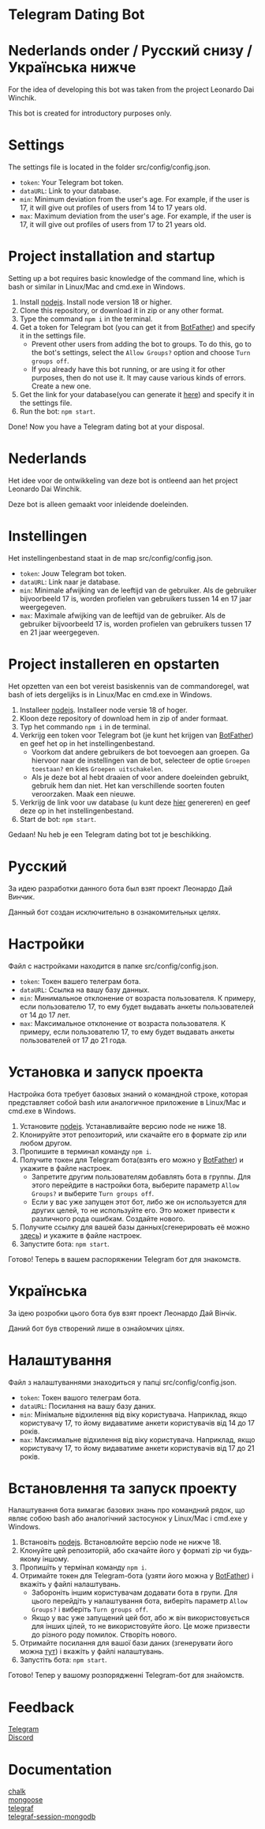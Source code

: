 Telegram Dating Bot
=========
Nederlands onder / Русский снизу / Українська нижче
=========

For the idea of developing this bot was taken from the project Leonardo Dai Winchik.

This bot is created for introductory purposes only.


Settings
=========
The settings file is located in the folder src/config/config.json.

* `token`: Your Telegram bot token.
* `dataURL`: Link to your database.
* `min`: Minimum deviation from the user's age. For example, if the user is 17, it will give out profiles of users from 14 to 17 years old.
* `max`: Maximum deviation from the user's age. For example, if the user is 17, it will give out profiles of users from 17 to 21 years old.


Project installation and startup
=========
Setting up a bot requires basic knowledge of the command line, which is bash or similar in Linux/Mac and cmd.exe in Windows.

1. Install [nodejs](https://nodejs.org). Install node version 18 or higher.
2. Clone this repository, or download it in zip or any other format.
3. Type the command `npm i` in the terminal.
4. Get a token for Telegram bot (you can get it from [BotFather](https://t.me/BotFather)) and specify it in the settings file.
   - Prevent other users from adding the bot to groups. To do this, go to the bot's settings, select the `Allow Groups?` option and choose `Turn groups off`.
   - If you already have this bot running, or are using it for other purposes, then do not use it. It may cause various kinds of errors. Create a new one.
5. Get the link for your database(you can generate it [here](https://www.mongodb.com)) and specify it in the settings file.
6. Run the bot: `npm start`.

Done! Now you have a Telegram dating bot at your disposal.


Nederlands
=========

Het idee voor de ontwikkeling van deze bot is ontleend aan het project Leonardo Dai Winchik.

Deze bot is alleen gemaakt voor inleidende doeleinden.


Instellingen
=========
Het instellingenbestand staat in de map src/config/config.json.

* `token`: Jouw Telegram bot token.
* `dataURL`: Link naar je database.
* `min`: Minimale afwijking van de leeftijd van de gebruiker. Als de gebruiker bijvoorbeeld 17 is, worden profielen van gebruikers tussen 14 en 17 jaar weergegeven.
* `max`: Maximale afwijking van de leeftijd van de gebruiker. Als de gebruiker bijvoorbeeld 17 is, worden profielen van gebruikers tussen 17 en 21 jaar weergegeven.


Project installeren en opstarten
=========
Het opzetten van een bot vereist basiskennis van de commandoregel, wat bash of iets dergelijks is in Linux/Mac en cmd.exe in Windows.

1. Installeer [nodejs](https://nodejs.org). Installeer node versie 18 of hoger.
2. Kloon deze repository of download hem in zip of ander formaat.
3. Typ het commando `npm i` in de terminal.
4. Verkrijg een token voor Telegram bot (je kunt het krijgen van [BotFather](https://t.me/BotFather)) en geef het op in het instellingenbestand.
   - Voorkom dat andere gebruikers de bot toevoegen aan groepen. Ga hiervoor naar de instellingen van de bot, selecteer de optie `Groepen toestaan?` en kies `Groepen uitschakelen`.
   - Als je deze bot al hebt draaien of voor andere doeleinden gebruikt, gebruik hem dan niet. Het kan verschillende soorten fouten veroorzaken. Maak een nieuwe.
5. Verkrijg de link voor uw database (u kunt deze [hier](https://www.mongodb.com) genereren) en geef deze op in het instellingenbestand.
6. Start de bot: `npm start`.

Gedaan! Nu heb je een Telegram dating bot tot je beschikking.


Русский
=========

За идею разработки данного бота был взят проект Леонардо Дай Винчик.

Данный бот создан исключительно в ознакомительных целях.


Настройки
=========
Файл с настройками находится в папке src/config/config.json.

* `token`: Токен вашего телеграм бота.
* `dataURL`: Ссылка на вашу базу данных.
* `min`: Минимальное отклонение от возраста пользователя. К примеру, если пользователю 17, то ему будет выдавать анкеты пользователей от 14 до 17 лет.
* `max`: Максимальное отклонение от возраста пользователя. К примеру, если пользователю 17, то ему будет выдавать анкеты пользователей от 17 до 21 года.


Установка и запуск проекта
=========
Настройка бота требует базовых знаний о командной строке, которая представляет собой bash или аналогичное приложение в Linux/Mac и cmd.exe в Windows.

1. Установите [nodejs](https://nodejs.org). Устанавливайте версию node не ниже 18.
2. Клонируйте этот репозиторий, или скачайте его в формате zip или любом другом.
3. Пропишите в терминал команду `npm i`.
4. Получите токен для Telegram бота(взять его можно у [BotFather](https://t.me/BotFather)) и укажите в файле настроек.
   - Запретите другим пользователям добавлять бота в группы. Для этого перейдите в настройки бота, выберите параметр `Allow Groups?` и выберите `Turn groups off`.
   - Если у вас уже запущен этот бот, либо же он используется для других целей, то не используйте его. Это может привести к различного рода ошибкам. Создайте нового.
5. Получите ссылку для вашей базы данных(сгенерировать её можно [здесь](https://www.mongodb.com)) и укажите в файле настроек.
6. Запустите бота: `npm start`.

Готово! Теперь в вашем распоряжении Telegram бот для знакомств.


Українська
=========

За ідею розробки цього бота був взят проект Леонардо Дай Вінчік.

Даний бот був створений лише в ознайомчих цілях.


Налаштування
=========
Файл з налаштуваннями знаходиться у папці src/config/config.json.

* `token`: Токен вашого телеграм бота.
* `dataURL`: Посилання на вашу базу даних.
* `min`: Мінімальне відхилення від віку користувача. Наприклад, якщо користувачу 17, то йому видаватиме анкети користувачів від 14 до 17 років.
* `max`: Максимальне відхилення від віку користувача. Наприклад, якщо користувачу 17, то йому видаватиме анкети користувачів від 17 до 21 років.


Встановлення та запуск проекту
=========
Налаштування бота вимагає базових знань про командний рядок, що являє собою bash або аналогічний застосунок у Linux/Mac і cmd.exe у Windows.

1. Встановіть [nodejs](https://nodejs.org). Встановлюйте версію node не нижче 18.
2. Клонуйте цей репозиторій, або скачайте його у форматі zip чи будь-якому іншому.
3. Пропишіть у термінал команду `npm i`.
4. Отримайте токен для Telegram-бота (узяти його можна у [BotFather](https://t.me/BotFather)) і вкажіть у файлі налаштувань.
   - Забороніть іншим користувачам додавати бота в групи. Для цього перейдіть у налаштування бота, виберіть параметр `Allow Groups?` і виберіть `Turn groups off`.
   - Якщо у вас уже запущений цей бот, або ж він використовується для інших цілей, то не використовуйте його. Це може призвести до різного роду помилок. Створіть нового.
5. Отримайте посилання для вашої бази даних (згенерувати його можна [тут](https://www.mongodb.com)) і вкажіть у файлі налаштувань.
6. Запустіть бота: `npm start`.

Готово! Тепер у вашому розпорядженні Telegram-бот для знайомств.


Feedback
=========
[Telegram](https://t.me/jason_kings_tg)<br>
[Discord](https://discordapp.com/users/608684992335446064)<br>


Documentation
=========
[chalk](https://www.npmjs.com/package/chalk)<br>
[mongoose](https://www.mongodb.com/docs/atlas/)<br>
[telegraf](https://telegraf.js.org/)<br>
[telegraf-session-mongodb](https://www.npmjs.com/package/telegraf-session-mongodb)